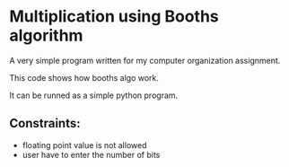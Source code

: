 # Multiplication using Booths algorithm
 A very simple program written for my computer organization assignment.
 
 This code shows how booths algo work.
 
 It can be runned as a simple python program.
## Constraints:
* floating point value is not allowed
* user have to enter the number of bits
